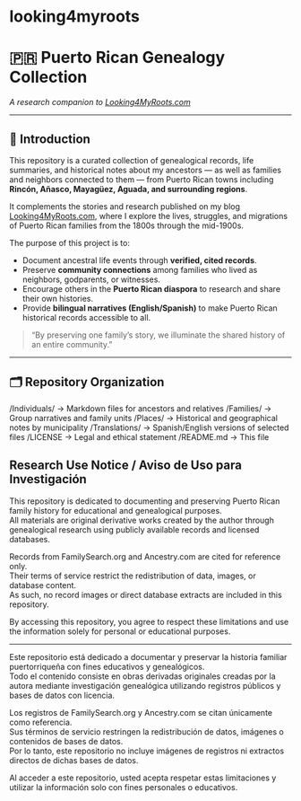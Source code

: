 # looking4myroots
# 🇵🇷 Puerto Rican Genealogy Collection  
*A research companion to [Looking4MyRoots.com](https://looking4myroots.com/)*  

---

## 🌿 Introduction  

This repository is a curated collection of genealogical records, life summaries, and historical notes about my ancestors — as well as families and neighbors connected to them — from Puerto Rican towns including **Rincón, Añasco, Mayagüez, Aguada, and surrounding regions**.  

It complements the stories and research published on my blog [Looking4MyRoots.com](https://looking4myroots.com/), where I explore the lives, struggles, and migrations of Puerto Rican families from the 1800s through the mid-1900s.  

The purpose of this project is to:  
- Document ancestral life events through **verified, cited records**.  
- Preserve **community connections** among families who lived as neighbors, godparents, or witnesses.  
- Encourage others in the **Puerto Rican diaspora** to research and share their own histories.  
- Provide **bilingual narratives (English/Spanish)** to make Puerto Rican historical records accessible to all.  

> “By preserving one family’s story, we illuminate the shared history of an entire community.”  

---

## 🗂 Repository Organization  

/Individuals/     → Markdown files for ancestors and relatives
/Families/        → Group narratives and family units
/Places/          → Historical and geographical notes by municipality
/Translations/    → Spanish/English versions of selected files
/LICENSE          → Legal and ethical statement
/README.md        → This file

## Research Use Notice / Aviso de Uso para Investigación

This repository is dedicated to documenting and preserving Puerto Rican family history for educational and genealogical purposes.  
All materials are original derivative works created by the author through genealogical research using publicly available records and licensed databases.

Records from FamilySearch.org and Ancestry.com are cited for reference only.  
Their terms of service restrict the redistribution of data, images, or database content.  
As such, no record images or direct database extracts are included in this repository.

By accessing this repository, you agree to respect these limitations and use the information solely for personal or educational purposes.

---

Este repositorio está dedicado a documentar y preservar la historia familiar puertorriqueña con fines educativos y genealógicos.  
Todo el contenido consiste en obras derivadas originales creadas por la autora mediante investigación genealógica utilizando registros públicos y bases de datos con licencia.

Los registros de FamilySearch.org y Ancestry.com se citan únicamente como referencia.  
Sus términos de servicio restringen la redistribución de datos, imágenes o contenidos de bases de datos.  
Por lo tanto, este repositorio no incluye imágenes de registros ni extractos directos de dichas bases de datos.

Al acceder a este repositorio, usted acepta respetar estas limitaciones y utilizar la información solo con fines personales o educativos.


